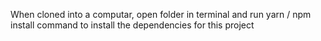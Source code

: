 When cloned into a computar, open folder in terminal and run yarn / npm install command to install the dependencies for this project
